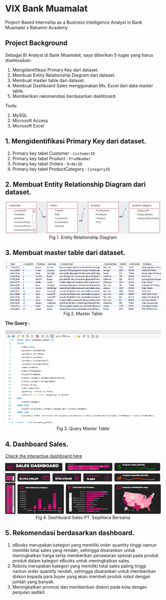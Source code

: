 # VIX Bank Muamalat
Project-Based Internship as a Business Intelligence Analyst in Bank Muamalat x Rakamin Academy

## Project Background
Sebagai BI Analyst di Bank Muamalat, saya diberikan 5 tugas yang harus diselesaikan:
1. Mengidentifikasi Primary Key dari dataset.
2. Membuat Entity Relationship Diagram dari dataset.
3. Membuat master table dari dataset.
4. Membuat Dashboard Sales menggunakan Ms. Excel dari data master table.
5. Memberikan rekomendasi berdasarkan dashboard.

Tools:
1. MySQL
2. Microsoft Access
3. Microsoft Excel

## 1. Mengidentifikasi Primary Key dari dataset.
1. Primary key tabel Customer : `CustomerID`
2. Primary key tabel Product : `ProdNumber`
3. Primary key tabel Orders : `OrderID`
4. Primary key tabel ProductCategory : `CategoryID`

## 2. Membuat Entity Relationship Diagram dari dataset.
<p align="center">
  <img src= "Asset/ERD.png"> <br>
Fig 1. Entity Relationship Diagram
</p>

## 3. Membuat master table dari dataset.
<p align="center">
  <img src= "Asset/Master Table.PNG"> <br>
Fig 2. Master Table
</p>

**The Query :**
<p align="center">
  <img src= "Asset/query master table.PNG"> <br>
Fig 3. Query Master Table
</p>

## 4. Dashboard Sales.
[Check the interactive dashboard here](https://docs.google.com/spreadsheets/d/1YCiBykw85I99LjrPL-4u3HFHO70uTNmT/edit?usp=sharing&ouid=102065389754958881026&rtpof=true&sd=true)

<p align="center">
  <img src= "Asset/dashboard.png"> <br>
Fig 4. Dashboard Sales PT. Sejahtera Bersama
</p>

## 5. Rekomendasi berdasarkan dashboard.

1. eBooks merupakan kategori yang memiliki order quantity tinggi namun memiliki total sales yang rendah, sehingga disarankan untuk meningkatkan harga serta memberikan penawaran spesial pada produk produk dalam kategori eBooks untuk meningkatkan sales.
2. Robots merupakan kategori yang memiliki total sales paling tinggi namun order quantity rendah, sehingga disarankan untuk memberikan diskon kepada para buyer yang akan membeli produk robot dengan jumlah yang banyak.
3. Meningkatkan promosi dan memberikan diskon pada kota dengan penjulan sedikit.

